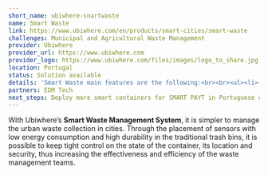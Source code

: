 ```yaml
---
short_name: ubiwhere-snartwaste
name: Smart Waste
link: https://www.ubiwhere.com/en/products/smart-cities/smart-waste
challenges: Municipal and Agricultural Waste Management
provider: Ubiwhere
provider_url: https://www.ubiwhere.com
provider_logo: https://www.ubiwhere.com/files/images/logo_to_share.jpg
location: Portugal
status: Solution available
details: 'Smart Waste main features are the following:<br><br><ul><li>- Routes optimization: Calculation and providence of the best route to the garbage collection operators; Operation rules that  can  be considered in the routing algorithm: filling level; containers dimensions; last garbage collection date; vehicles dimensions; streets properties </li><li>- Container indicators: Occupancy level evolution and behaviour visualization; Alarms generation when the  occupancy  level  is  at  or surpasses the threshold level </li><li>- Anomalies: Display and filtration of reported incidents; Incident type definition (type, status, geographical location and date) </li><li>- Configurations: Demonstration of the waste routes display functionalities and incident registration</li></ul><img src="https://www.ubiwhere.com/files/images/ubiwhere_smartwaste_portal.gif"/>'
partners: EDM Tech
next_steps: Deploy more smart containers for SMART PAYT in Portuguese cities.
---
```


With  Ubiwhere’s **Smart  Waste  Management  System**,  it  is  simpler  to  manage the urban waste collection in cities. Through the placement of sensors with low energy  consumption  and  high  durability  in  the  traditional  trash  bins,  it  is possible  to  keep  tight  control  on  the  state of  the  container,  its  location  and security,   thus   increasing   the   effectiveness   and   efficiency   of   the   waste management teams.